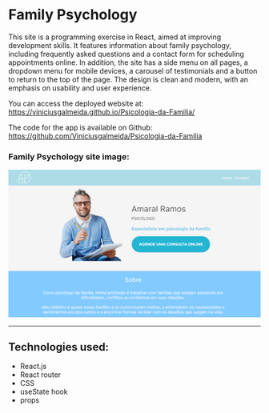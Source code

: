 # Family Psychology

This site is a programming exercise in React, aimed at improving development skills. It features information about family psychology, including frequently asked questions and a contact form for scheduling appointments online. In addition, the site has a side menu on all pages, a dropdown menu for mobile devices, a carousel of testimonials and a button to return to the top of the page. The design is clean and modern, with an emphasis on usability and user experience.

You can access the deployed website at: https://viniciusgalmeida.github.io/Psicologia-da-Familia/ 

The code for the app is available on Github: https://github.com/Viniciusgalmeida/Psicologia-da-Familia

### Family Psychology site image:

![Family Psychology picture](https://raw.githubusercontent.com/Viniciusgalmeida/Psicologia-da-Familia/main/public/Psicologo_image.png)




___

## Technologies used:
- React.js
- React router
- CSS
- useState hook
- props

